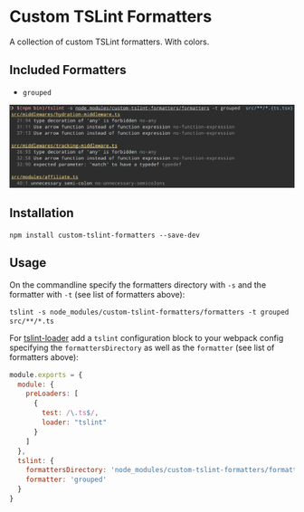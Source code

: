 Custom TSLint Formatters
========================

A collection of custom TSLint formatters. With colors.

Included Formatters
-------------------

- `grouped`

![custom tslint formatter grouped](docs/screenshots/grouped.png)

Installation
------------

```
npm install custom-tslint-formatters --save-dev
```

Usage
-----

On the commandline specify the formatters directory with `-s` and the formatter with `-t` (see list of formatters above):
```
tslint -s node_modules/custom-tslint-formatters/formatters -t grouped src/**/*.ts
```

For [tslint-loader][] add a `tslint` configuration block to your webpack config specifying the `formattersDirectory` as well as the `formatter` (see list of formatters above):
```javascript
module.exports = {
  module: {
    preLoaders: [
      {
        test: /\.ts$/,
        loader: "tslint"
      }
    ]
  },
  tslint: {
    formattersDirectory: 'node_modules/custom-tslint-formatters/formatters',
    formatter: 'grouped'
  }
}
```

[tslint-loader]: https://github.com/wbuchwalter/tslint-loader
